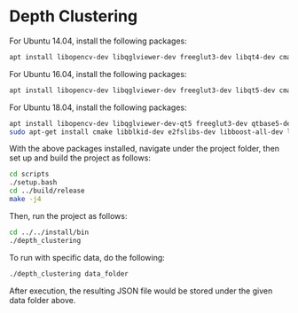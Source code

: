 # Depth Clustering

For Ubuntu 14.04, install the following packages:

```bash
apt install libopencv-dev libqglviewer-dev freeglut3-dev libqt4-dev cmake
```

For Ubuntu 16.04, install the following packages:

```bash
apt install libopencv-dev libqglviewer-dev freeglut3-dev libqt5-dev cmake
```

For Ubuntu 18.04, install the following packages:

```bash
apt install libopencv-dev libqglviewer-dev-qt5 freeglut3-dev qtbase5-dev cmake
sudo apt-get install cmake libblkid-dev e2fslibs-dev libboost-all-dev libaudit-dev
```

With the above packages installed, navigate under the project folder, then set up and build the project as follows:

```bash
cd scripts
./setup.bash
cd ../build/release
make -j4
```

Then, run the project as follows:

```bash
cd ../../install/bin
./depth_clustering
```

To run with specific data, do the following:

```bash
./depth_clustering data_folder
```

After execution, the resulting JSON file would be stored under the given data folder above.
